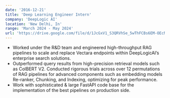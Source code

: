 ```yaml
---
date: '2016-12-21'
title: 'Deep Learning Engineer Intern'
company: 'DeepLogic AI'
location: 'New Delhi, In'
range: 'March 2024 - May 2024'
url: 'https://drive.google.com/file/d/1JcGxV1_S3QRVhSe_5wThFCBs6EM-OEcN/view?usp=sharing'
---
```


- Worked under the R&D team and engineered high-throughput RAG pipelines to scale and replace Vectara endpoints within DeepLogicAI’s enterprise search solutions.
- Outperformed query results from high-precision retrieval models such as ColBERT V2. Conducted rigorous trials across over 12 permutations of RAG pipelines for advanced components such as embedding models Re-ranker, Chunking, and Indexing, optimizing for peak performance.
- Work with sophisticated & large FastAPI code base for the implementation of the best pipelines on production side.
